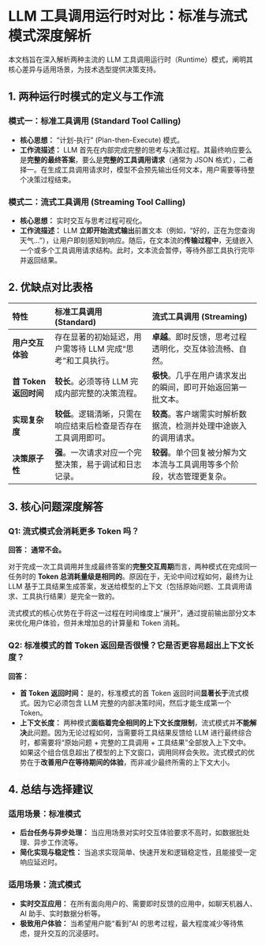 # LLM 工具调用运行时对比：标准与流式模式深度解析

本文档旨在深入解析两种主流的 LLM 工具调用运行时（Runtime）模式，阐明其核心差异与适用场景，为技术选型提供决策支持。

## 1. 两种运行时模式的定义与工作流

### **模式一：标准工具调用 (Standard Tool Calling)**

-   **核心思想：** “计划-执行” (Plan-then-Execute) 模式。
-   **工作流描述：** LLM 首先在内部完成完整的思考与决策过程。其最终响应要么是**完整的最终答案**，要么是**完整的工具调用请求**（通常为 JSON 格式），二者择一。在生成工具调用请求时，模型不会预先输出任何文本，用户需要等待整个决策过程结束。

### **模式二：流式工具调用 (Streaming Tool Calling)**

-   **核心思想：** 实时交互与思考过程可视化。
-   **工作流描述：** LLM **立即开始流式输出**前置文本（例如，“好的，正在为您查询天气...”），让用户即刻感知到响应。随后，在文本流的**传输过程中**，无缝嵌入一个或多个工具调用请求结构。此时，文本流会暂停，等待外部工具执行完毕并返回结果。

## 2. 优缺点对比表格

| 特性                  | 标准工具调用 (Standard)                                        | 流式工具调用 (Streaming)                                               |
| :-------------------- | :------------------------------------------------------------- | :--------------------------------------------------------------------- |
| **用户交互体验**      | 存在显著的初始延迟，用户需等待 LLM 完成“思考”和工具执行。      | **卓越**。即时反馈，思考过程透明化，交互体验流畅、自然。               |
| **首 Token 返回时间** | **较长**。必须等待 LLM 完成内部完整的决策流程。                | **极快**。几乎在用户请求发出的瞬间，即可开始返回第一批文本。           |
| **实现复杂度**        | **较低**。逻辑清晰，只需在响应结束后检查是否存在工具调用即可。 | **较高**。客户端需实时解析数据流，检测并处理中途嵌入的调用请求。       |
| **决策原子性**        | **强**。一次请求对应一个完整决策，易于调试和日志记录。         | **较弱**。单个回复被分解为文本流与工具调用等多个阶段，状态管理更复杂。 |

## 3. 核心问题深度解答

### **Q1: 流式模式会消耗更多 Token 吗？**

**回答：** **通常不会。**

对于完成一次工具调用并生成最终答案的**完整交互周期**而言，两种模式在完成同一任务时的 **Token 总消耗量级是相同的**。原因在于，无论中间过程如何，最终为让 LLM 基于工具结果生成答案，发送给模型的上下文（包括原始问题、工具调用请求、工具执行结果）是完全一致的。

流式模式的核心优势在于将这一过程在时间维度上“展开”，通过提前输出部分文本来优化用户体验，但并未增加总的计算量和 Token 消耗。

### **Q2: 标准模式的首 Token 返回是否很慢？它是否更容易超出上下文长度？**

**回答：**

-   **首 Token 返回时间：** 是的，标准模式的首 Token 返回时间**显著长于**流式模式。因为它必须包含 LLM 完整的内部决策时间，然后才能生成第一个 Token。
-   **上下文长度：** 两种模式**面临着完全相同的上下文长度限制**，流式模式并**不能解决**此问题。因为无论过程如何，当需要将工具结果反馈给 LLM 进行最终综合时，都需要将“原始问题 + 完整的工具调用 + 工具结果”全部放入上下文中。如果这个组合信息超出了模型的上下文窗口，调用同样会失败。流式模式的优势在于**改善用户在等待期间的体验**，而非减少最终所需的上下文大小。

## 4. 总结与选择建议

### **适用场景：标准模式**

-   **后台任务与异步处理：** 当应用场景对实时交互体验要求不高时，如数据批处理、异步工作流等。
-   **简化实现与稳定性：** 当追求实现简单、快速开发和逻辑稳定性，且能接受一定响应延迟时。

### **适用场景：流式模式**

-   **实时交互应用：** 在所有面向用户的、需要即时反馈的应用中，如聊天机器人、AI 助手、实时数据分析等。
-   **极致用户体验：** 当希望用户能“看到”AI 的思考过程，最大程度减少等待焦虑，提升交互的沉浸感时。
